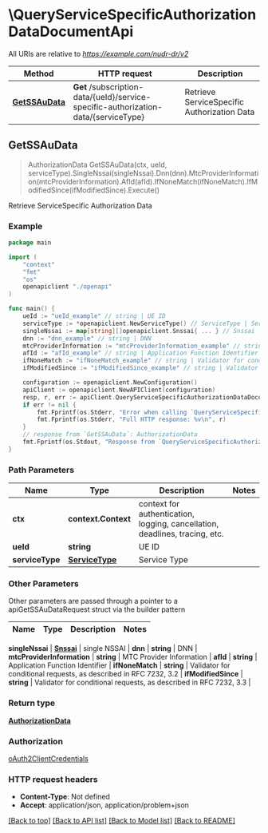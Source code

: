 # \QueryServiceSpecificAuthorizationDataDocumentApi

All URIs are relative to *https://example.com/nudr-dr/v2*

Method | HTTP request | Description
------------- | ------------- | -------------
[**GetSSAuData**](QueryServiceSpecificAuthorizationDataDocumentApi.md#GetSSAuData) | **Get** /subscription-data/{ueId}/service-specific-authorization-data/{serviceType} | Retrieve ServiceSpecific Authorization Data



## GetSSAuData

> AuthorizationData GetSSAuData(ctx, ueId, serviceType).SingleNssai(singleNssai).Dnn(dnn).MtcProviderInformation(mtcProviderInformation).AfId(afId).IfNoneMatch(ifNoneMatch).IfModifiedSince(ifModifiedSince).Execute()

Retrieve ServiceSpecific Authorization Data

### Example

```go
package main

import (
    "context"
    "fmt"
    "os"
    openapiclient "./openapi"
)

func main() {
    ueId := "ueId_example" // string | UE ID
    serviceType := *openapiclient.NewServiceType() // ServiceType | Service Type
    singleNssai := map[string][]openapiclient.Snssai{ ... } // Snssai | single NSSAI
    dnn := "dnn_example" // string | DNN
    mtcProviderInformation := "mtcProviderInformation_example" // string | MTC Provider Information (optional)
    afId := "afId_example" // string | Application Function Identifier (optional)
    ifNoneMatch := "ifNoneMatch_example" // string | Validator for conditional requests, as described in RFC 7232, 3.2 (optional)
    ifModifiedSince := "ifModifiedSince_example" // string | Validator for conditional requests, as described in RFC 7232, 3.3 (optional)

    configuration := openapiclient.NewConfiguration()
    apiClient := openapiclient.NewAPIClient(configuration)
    resp, r, err := apiClient.QueryServiceSpecificAuthorizationDataDocumentApi.GetSSAuData(context.Background(), ueId, serviceType).SingleNssai(singleNssai).Dnn(dnn).MtcProviderInformation(mtcProviderInformation).AfId(afId).IfNoneMatch(ifNoneMatch).IfModifiedSince(ifModifiedSince).Execute()
    if err != nil {
        fmt.Fprintf(os.Stderr, "Error when calling `QueryServiceSpecificAuthorizationDataDocumentApi.GetSSAuData``: %v\n", err)
        fmt.Fprintf(os.Stderr, "Full HTTP response: %v\n", r)
    }
    // response from `GetSSAuData`: AuthorizationData
    fmt.Fprintf(os.Stdout, "Response from `QueryServiceSpecificAuthorizationDataDocumentApi.GetSSAuData`: %v\n", resp)
}
```

### Path Parameters


Name | Type | Description  | Notes
------------- | ------------- | ------------- | -------------
**ctx** | **context.Context** | context for authentication, logging, cancellation, deadlines, tracing, etc.
**ueId** | **string** | UE ID | 
**serviceType** | [**ServiceType**](.md) | Service Type | 

### Other Parameters

Other parameters are passed through a pointer to a apiGetSSAuDataRequest struct via the builder pattern


Name | Type | Description  | Notes
------------- | ------------- | ------------- | -------------


 **singleNssai** | [**Snssai**](Snssai.md) | single NSSAI | 
 **dnn** | **string** | DNN | 
 **mtcProviderInformation** | **string** | MTC Provider Information | 
 **afId** | **string** | Application Function Identifier | 
 **ifNoneMatch** | **string** | Validator for conditional requests, as described in RFC 7232, 3.2 | 
 **ifModifiedSince** | **string** | Validator for conditional requests, as described in RFC 7232, 3.3 | 

### Return type

[**AuthorizationData**](AuthorizationData.md)

### Authorization

[oAuth2ClientCredentials](../README.md#oAuth2ClientCredentials)

### HTTP request headers

- **Content-Type**: Not defined
- **Accept**: application/json, application/problem+json

[[Back to top]](#) [[Back to API list]](../README.md#documentation-for-api-endpoints)
[[Back to Model list]](../README.md#documentation-for-models)
[[Back to README]](../README.md)

